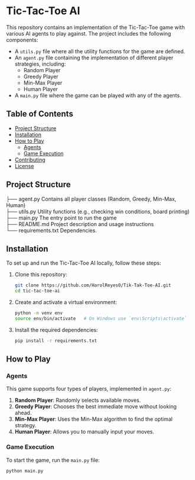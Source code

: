 # Tic-Tac-Toe AI

This repository contains an implementation of the Tic-Tac-Toe game with various AI agents to play against. The project includes the following components:

- A `utils.py` file where all the utility functions for the game are defined.
- An `agent.py` file containing the implementation of different player strategies, including:
  - Random Player
  - Greedy Player
  - Min-Max Player
  - Human Player
- A `main.py` file where the game can be played with any of the agents.

## Table of Contents

- [Project Structure](#project-structure)
- [Installation](#installation)
- [How to Play](#how-to-play)
  - [Agents](#agents)
  - [Game Execution](#game-execution)
- [Contributing](#contributing)
- [License](#license)

## Project Structure

├── agent.py Contains all player classes (Random, Greedy, Min-Max, Human)   
├── utils.py  Utility functions (e.g., checking win conditions, board printing)   
├── main.py  The entry point to run the game   
├── README.md  Project description and usage instructions   
└── requirements.txt  Dependencies.   


## Installation

To set up and run the Tic-Tac-Toe AI locally, follow these steps:

1. Clone this repository:

    ```bash
    git clone https://github.com/HarolReyes0/Tik-Tak-Toe-AI.git
    cd tic-tac-toe-ai
    ```

2. Create and activate a virtual environment:

    ```bash
    python -m venv env
    source env/bin/activate   # On Windows use `env\Scripts\activate`
    ```

3. Install the required dependencies:

    ```bash
    pip install -r requirements.txt
    ```

## How to Play

### Agents

This game supports four types of players, implemented in `agent.py`:

1. **Random Player**: Randomly selects available moves.
2. **Greedy Player**: Chooses the best immediate move without looking ahead.
3. **Min-Max Player**: Uses the Min-Max algorithm to find the optimal strategy.
4. **Human Player**: Allows you to manually input your moves.

### Game Execution

To start the game, run the `main.py` file:

```bash
python main.py
